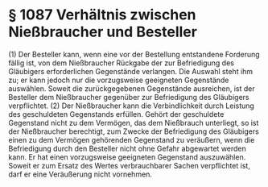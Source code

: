 # § 1087 Verhältnis zwischen Nießbraucher und Besteller
(1) Der Besteller kann, wenn eine vor der Bestellung entstandene Forderung fällig ist, von dem Nießbraucher Rückgabe der zur Befriedigung des Gläubigers erforderlichen Gegenstände verlangen. Die Auswahl steht ihm zu; er kann jedoch nur die vorzugsweise geeigneten Gegenstände auswählen. Soweit die zurückgegebenen Gegenstände ausreichen, ist der Besteller dem Nießbraucher gegenüber zur Befriedigung des Gläubigers verpflichtet.
(2) Der Nießbraucher kann die Verbindlichkeit durch Leistung des geschuldeten Gegenstands erfüllen. Gehört der geschuldete Gegenstand nicht zu dem Vermögen, das dem Nießbrauch unterliegt, so ist der Nießbraucher berechtigt, zum Zwecke der Befriedigung des Gläubigers einen zu dem Vermögen gehörenden Gegenstand zu veräußern, wenn die Befriedigung durch den Besteller nicht ohne Gefahr abgewartet werden kann. Er hat einen vorzugsweise geeigneten Gegenstand auszuwählen. Soweit er zum Ersatz des Wertes verbrauchbarer Sachen verpflichtet ist, darf er eine Veräußerung nicht vornehmen.
